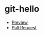 # git-hello
- [Preview](https://kshvetsova.github.io/git-hello/)
- [Pull Request](https://github.com/kshvetsova/git-hello/pull/1/files)
